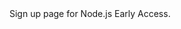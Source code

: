 <html>
Sign up page for Node.js Early Access.
<!--<iframe src="https://docs.google.com/a/engineyard.com/spreadsheet/embeddedform?formkey=dDNickxDb3NOU3ZHQnA5MWpSdkRpY1E6MQ" width="725" height="625" frameborder="0" marginheight="0" marginwidth="0">Loading...</iframe> -->